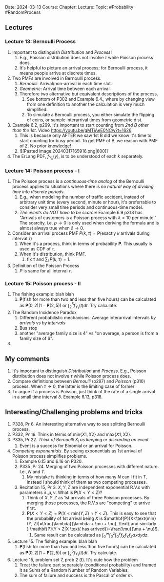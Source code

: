 Date: 2024-03-13
Course:
Chapter: 
Lecture: 
Topic: #Probability #RandomProcess

## Lectures
### Lecture 13: Bernoulli Process
1. Important to distinguish *Distribution* and *Process*!
	1. E.g., Poisson distribution does not involve $\tau$ while Poisson process does.
	2. It's helpful to picture an arrival process; for Bernoulli process, it means people arrive at discrete times.
2. Two PMFs are involved in Bernoulli process. 
	1. *Bernoulli*: Arrival/non-arrival in each time slot.
	2. *Geometric*: Arrival time between each arrival.
	3. Therefore two alternative but equivalent descriptions of the process. 
		1. See bottom of P302 and Example 6.4., where by changing view from one definition to another the calculation is very much simplified.
		2. To simulate a Bernoulli process, you either simulate the flipping of coins, or sample interarrival times from geometric dist.
3. Example 6.2, p299. It's important to start counting from *2nd B other than the 1st*. Video https://youtu.be/gMTiAeE0NCw?t=1626.
	1. This is because only AFTER we saw 1st B did we know it's time to start counting for busy period. To get PMF of B, we reason with PMF of Z. No prior knowledge! 
	2. ![[Pasted image 20240317165916.png|600]]
4. The ErLang PDF, $f_{Y_k}(y)$, is to be understood of each $k$ separately. 

### Lecture 14: Poisson process - I
1. The Poisson process is a *continuous-time analog* of the Bernoulli process applies to situations where there is *no natural way of dividing time into discrete periods*.
	1. E.g., when modeling the number of traffic accident, instead of arbitrary unit time (every second, minute or hour), it's preferrable to consider very small time periods and continuous-time model.
	2. *The events do NOT have to be scarce!* Example 6.9 p313 has "Arrivals of customers is a Poisson process with $\lambda=10$ per minute." The scarcity, i.e. $p \to 0$ is only used when deriving the formula and is almost always true when $\delta \to 0$.
2. Consider an arrival process PMF $P(k, \tau)=\mathbf{P}(\text{exactly } k \text{ arrivals during interval } \tau)$
	1. When it's a process, think in terms of probability $\mathbf{P}$. This usually is used as CDF of $\tau$.
	2. When it's distribution, think PMF.
		1. fix $\tau$ and $\sum_{k} P(k, \tau)=1$.
3. Definition of the Poisson Process
	1. $P$ is same for all interval $\tau$.

### Lecture 15: Poisson process - II
1. The fishing example: blah blah
	1. $\mathbf{P}(\text{fish for more than two and less than five hours})$ can be calculated as $\mathbf{P}(0, 2)(1-\mathbf{P}(2, 5))$ or $\int_{2}^{5} f_{Y_1}(t)dt$. Try calculate.
2. The Random Incidence Paradox
	1. Different probabilistic mechanisms: Average interarrival intervals *by arrivals* vs *by intervals*
	2. Bus stop
	3. another "average family size is 4" vs "on average, a person is from a family size of 6".
3. 
## My comments
1. It's important to distinguish *Distribution* and *Process*. E.g., Poisson distribution does not involve $\tau$ while Poisson process does.
2. Compare definitions between *Bernoulli* (p297) and *Poisson* (p310) process. When $\tau \to 0$, the latter is the limiting case of former 
3. To argue if a process is Poisson, just think of the rate of a single arrival in a small time interval $\delta$. Example 6.13, p318.
## Interesting/Challenging problems and tricks
1. P328, Pr 6. An interesting alternative way to see splitting Bernoulli process. 
2. P332, Pr 19. Think in terms of $\text{min}\{X1, X2\}$ and $\text{max}\{X1, X2\}$.
3. P335, Pr 22. *Think of Bernoulli $X_i$ as keeping or discarding an event.*
	1. Event is a success for Binomial or an arrival for Poisson.
4. *Competing exponentials*. By seeing exponentials as 1st arrival of Poisson process simplifies problems.
	1. Example 6.15 and 6.16 on P320.
	2. P335 ,Pr 24. Merging of two Poisson processes with different nature. I.e., $N$ and $T$.
		1. My mistake is thinking in terms of how many $N$ can I fit in $T$, instead I should think of them as two competing processes.
	3. Recitation 15, Pr 3. $X, Y, Z$ are independent exponential R.V.s with parameters $\lambda, \mu, \nu$. What is $\mathbf{P}(X<Y<Z)$?
		1. Think of $X, Y, Z$ as 1st arrivals of three Poisson processes. By merging those processes, the R.V.s are "competing" to arrive first.
		2. $\mathbf{P}(X<Y<Z) = \mathbf{P}(X<\text{min}(Y, Z) \cap  Y<Z)$. This is easy to see that the probability of 1st arrival being $X$ is $\mathbf{P}(X<\text{min}(Y, Z))=\frac{\lambda}{\lambda + \mu + \nu}, \text{ and similarly } \mathbf{P}(Y < Z|X \text{ has arrived})=\frac{\mu}{\mu + \nu}$. 
			1. Same result can be calculated as $\int_{0}^{\infty}\int_{0}^{z}\int_{0}^{y}f_Xf_Yf_Zdxdydz$.
5. Lecture 15. The fishing example: blah blah
	1. $\mathbf{P}(\text{fish for more than two and less than five hours})$ can be calculated as $\mathbf{P}(0, 2)(1-\mathbf{P}(2, 5))$ or $\int_{2}^{5} f_{Y_1}(t)dt$. Try calculate.
6. Lecture 15, problem set 7, prob 2 (f). It's cute how the problem 
	1. Treat the failure part separately (conditional probability) and framed it as Sums of a Random Number of Random Variables.
	2. The sum of failure and success is the Pascal of order $m$. 